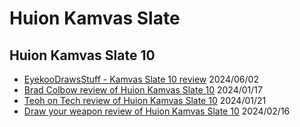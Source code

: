 # Huion Kamvas Slate

## **Huion Kamvas Slate 10**&#x20;

* [EyekooDrawsStuff - Kamvas Slate 10 review](https://www.youtube.com/watch?v=MJru6vk5e\_A) 2024/06/02&#x20;
* [Brad Colbow review of Huion Kamvas Slate 10](https://www.youtube.com/watch?v=7emiFxdCzWk) 2024/01/17
* [Teoh on Tech review of Huion Kamvas Slate 10](https://www.youtube.com/watch?v=-wWSCy3yLWA) 2024/01/21&#x20;
* [Draw your weapon review of Huion Kamvas Slate 10](https://drawyourweapon.com/huions-kamvas-slate-10-review/) 2024/02/16
